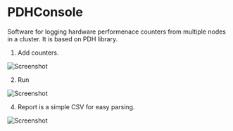 # PDHConsole

Software for logging hardware performenace counters from multiple nodes in a cluster.  It is based on PDH library.

1.  Add counters.  
<img src="READNE/configuration.png" alt="Screenshot">  


2. Run
<img src="READNE/running.png" alt="Screenshot">


4. Report is a simple CSV for easy parsing.  
<img src="READNE/report.png" alt="Screenshot">  

